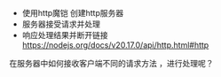 - 使用http魔铠 创建http服务器
- 服务器接受请求并处理
- 响应处理结果并断开链接
https://nodejs.org/docs/v20.17.0/api/http.html#http

在服务器中如何接收客户端不同的请求方法 ，进行处理呢？


